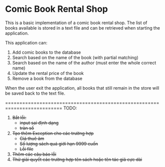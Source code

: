 # Comic Book Rental Shop
This is a basic implementation of a comic book rental shop.
The list of books available is stored in a text file and can be retrieved when starting the application.

This application can:
1. Add comic books to the database
2. Search based on the name of the book (with partial matching)
3. Search based on the name of the author (must enter the whole correct name)
4. Update the rental price of the book
5. Remove a book from the database

When the user exit the application, all books that still remain in the store will be saved back to the text file.

==========================================================================
TODO:
1. ~~Bắt lỗi:~~
   + ~~input sai định dạng~~
   + ~~tràn số~~
2. ~~Tạo thêm Exception cho các trường hợp~~
   + ~~Giá thuê âm~~
   + ~~Số lượng sách quá giới hạn 9999 cuốn~~
   + ~~Lỗi file~~
3. ~~Thêm các câu báo lỗi~~
4. ~~Thử giải quyết các trường hợp tên sách hoặc tên tác giả cực dài~~
   
